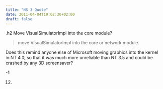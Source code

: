 ```yaml
---
title: "NS 3 Quote"
date: 2011-04-04T19:02:30+02:00
draft: false
---
```


.h2 Move VisualSimulatorImpl into the core module?


> move VisualSimulatorImpl into the core or network module.


Does this remind anyone else of Microsoft moving graphics into the kernel in NT
4.0, so that it was much more unreliable than NT 3.5 and could be crashed by
any 3D screensaver?


-1


12. 


